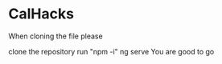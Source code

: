 # CalHacks

When cloning the file please

clone the repository
run "npm -i"
ng serve
You are good to go